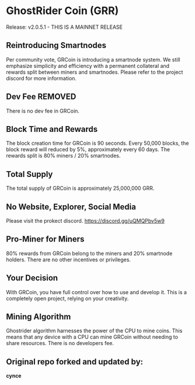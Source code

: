 # GhostRider Coin (GRR)

Release: v2.0.5.1 - THIS IS A MAINNET RELEASE

## Reintroducing Smartnodes

Per community vote, GRCoin is introducing a smartnode system. We still emphasize simplicity and efficiency with a permanent collateral and rewards split between miners and smartnodes. Please refer to the project discord for more information.

## Dev Fee REMOVED

There is no dev fee in GRCoin.

## Block Time and Rewards

The block creation time for GRCoin is 90 seconds. Every 50,000 blocks, the block reward will reduced by 5%, approximately every 60 days. The rewards split is 80% miners / 20% smartnodes.

## Total Supply

The total supply of GRCoin is approximately 25,000,000 GRR.

## No Website, Explorer, Social Media

Please visit the prokect discord. https://discord.gg/uQMQPbv5w9

## Pro-Miner for Miners

80% rewards from GRCoin belong to the miners and 20% smartnode holders. There are no other incentives or privileges.

## Your Decision

With GRCoin, you have full control over how to use and develop it. This is a completely open project, relying on your creativity.

## Mining Algorithm

Ghostrider algorithm harnesses the power of the CPU to mine coins. This means that any device with a CPU can mine GRCoin without needing to share resources. There is no developers fee.

## Original repo forked and updated by:
                             
**cynce**

